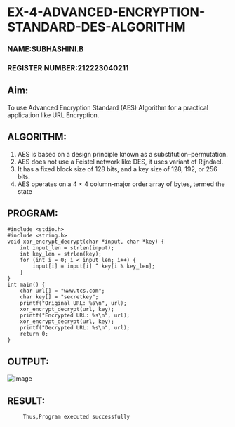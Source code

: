 # EX-4-ADVANCED-ENCRYPTION-STANDARD-DES-ALGORITHM
### NAME:SUBHASHINI.B
### REGISTER NUMBER:212223040211
## Aim:
  To use Advanced Encryption Standard (AES) Algorithm for a practical application like URL Encryption.

## ALGORITHM: 
  1. AES is based on a design principle known as a substitution–permutation. 
  2. AES does not use a Feistel network like DES, it uses variant of Rijndael. 
  3. It has a fixed block size of 128 bits, and a key size of 128, 192, or 256 bits. 
  4. AES operates on a 4 × 4 column-major order array of bytes, termed the state

## PROGRAM: 
```
#include <stdio.h>
#include <string.h>
void xor_encrypt_decrypt(char *input, char *key) {
    int input_len = strlen(input);
    int key_len = strlen(key);
    for (int i = 0; i < input_len; i++) {
        input[i] = input[i] ^ key[i % key_len];
    }
}
int main() {
    char url[] = "www.tcs.com";
    char key[] = "secretkey"; 
    printf("Original URL: %s\n", url);
    xor_encrypt_decrypt(url, key);
    printf("Encrypted URL: %s\n", url);
    xor_encrypt_decrypt(url, key);
    printf("Decrypted URL: %s\n", url);
    return 0;
}
```
## OUTPUT:
![image](https://github.com/user-attachments/assets/cf94e1e6-b7ff-47ee-8dc2-5eece5092934)

## RESULT: 
         Thus,Program executed successfully
